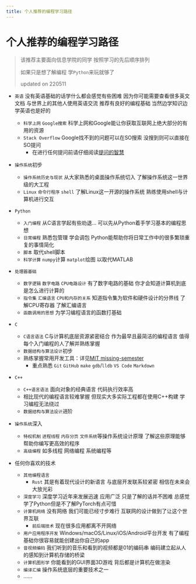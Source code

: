 ```yaml
---
title: 个人推荐的编程学习路径
---
```


# 个人推荐的编程学习路径

> 该推荐主要面向信息学院的同学 按照学习的先后顺序排列
> 
> 如果只是想了解编程 学`Python`来玩就够了
> 
> updated on 220511

- `英语` 没有英语基础的话学什么都会感觉有些困难 因为你可能需要查看很多英文文档 与世界上的其他人使用英语交流 推荐有良好的编程基础 当然边学知识边学英语也是好的
    - `科学上网` `Google搜索` 科学上网和Google能让你获取互联网上绝大部分的有用的资源
    - `Stack Overflow` Google找不到的问题可以在SO搜索 没搜到则可以直接在SO提问
        - 在进行任何提问前请仔细阅读[提问的智慧](https://yang-xijie.github.io/REPRODUCE/how-to-ask-questions-the-smart-way/)
- `操作系统`初步
    - `操作系统历史与现状` 从大家熟悉的桌面操作系统切入 了解操作系统这一世界级的大工程
    - `Linux` `命令行程序` `shell` 了解Linux这一开源的操作系统 熟练使用shell与计算机进行交互
- `Python`
    - `入门编程` 从C语言学起有些劝退... 可以先从Python着手学习基本的编程思想
    - `日常编程` 熟悉包管理 学会调包 Python能帮助你将日常工作中的很多繁琐重复的事情简化
    - `脚本` 取代shell脚本
    - `科学计算` `numpy`计算 `matplot`绘图 以取代MATLAB
- `处理器基础`
    - `数字逻辑` `数字电路` `CPU电路设计` 有了数字电路的基础 你才会知道计算机到底是怎么进行计算的
    - `指令集` `汇编语言` `CPU和内存的关系` 知道指令集为软件和硬件设计的分界线 了解CPU寄存器 了解汇编语言
    - `函数调用的思想` 为学习编程语言的函数打基础
- `C`
    - `C语言语法` C与计算机底层资源紧密结合 作为最早且最简洁的编程语言 值得每个入门编程的人了解并熟练掌握
    - `数据结构与算法设计`初步
    - 熟练掌握常用开发工具：详见[MIT missing-semester](https://missing-semester-cn.github.io)
        - 重点熟悉 `Git` `GitHub` `make` `gdb`/`lldb` `VS Code` `Markdown` 
- `C++`
    - `C++语言语法` 面向对象的经典语言 代码执行效率高
    - 相比现代的编程语言较难掌握 但现实大多实际工程都在使用C++构建 学习编程无法绕过
    - `数据结构与算法设计`进阶
- `操作系统`深入
    - `特权机制` `进程线程` `内存分页` `文件系统`等操作系统设计原理 了解这些原理能够帮助你编写更高效的程序
    - `高级编程` 如多线程 网络编程 系统编程等

- 任何你喜欢的技术
    - `其他编程语言`
        - `Rust` 其是有着现代设计的新语言 与底层开发联系较紧密 相信在未来会大放光彩
    - `深度学习` 深度学习近年来发展迅速 应用广泛 只是了解的话并不困难 总感觉学了Python但是不了解PyTorch有点可惜
    - `计算机网络` 没有网络 我们可能已经寸步难行 互联网的设计做到了让这个世界互联
        - `前后端技术` 现在很多应用都离不开网络
    - `用户应用程序开发` Windows/macOS/Linux/iOS/Android平台开发 有了编程基础你很容易就能创建出你自己的app
    - `音视频编码` 我们听到的音乐和看到的视频都是01的编码串 编码建立起从人的感知到计算机存储的桥梁
    - `计算机图形学` 你能看到的GUI界面3D游戏 背后都是计算机在做渲染
    - `编译汇编` 操作系统底层的重要技术之一
    - ......
